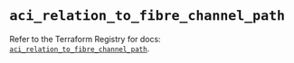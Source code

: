 # `aci_relation_to_fibre_channel_path`

Refer to the Terraform Registry for docs: [`aci_relation_to_fibre_channel_path`](https://registry.terraform.io/providers/ciscodevnet/aci/2.17.0/docs/resources/relation_to_fibre_channel_path).

